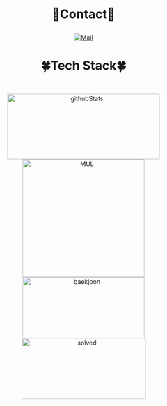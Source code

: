 <div  style = "display: flex;  align-items: center; flex-direction: column;  justify-content: center;" align = "center";>
  
  <div key="5">
    <h3 style ="font-size : 2em; font-weight:700;">💙Contact💙</h3>
    <div className=Preview_contactBadgeDiv__3demU>
      <a href=mailto:lunar7s@naver.com target="_blank">
            <img
              src="https://img.shields.io/badge/Mail-6667AB?style=flat&logo=Gmail&logoColor=white"
              alt="Mail"
            />
          </a>
      <span></span>
      <span></span>
    </div>
  </div>
  
  <div key="4">
  <h3 style ="font-size : 2em; font-weight:700;">🍀Tech Stack🍀</h3>
    <div ><h3 key=0 style ="font-size : 1.5em; font-weight:700;"></h3><div "><img
          key=512045.01134394115
          style = "margin: 5px 5px;"
          src=https://img.shields.io/badge/javascript-f1e05a?style=flat&logo=javascript&logoColor=white
          alt=""
        /> <img
          key=294265.4178798659
          style = "margin: 5px 5px;"
          src=https://img.shields.io/badge/typescript-31859c?style=flat&logo=typescript&logoColor=white
          alt=""
        /> <img
          key=905893.1573614911
          style = "margin: 5px 5px;"
          src=https://img.shields.io/badge/react-61DAFB?style=flat&logo=react&logoColor=white
          alt=""
        /> <img
          key=44646.53504186774
          style = "margin: 5px 5px;"
          src=https://img.shields.io/badge/next.js-000000?style=flat&logo=next.js&logoColor=white
          alt=""
        /> <img
          key=649076.3243253977
          style = "margin: 5px 5px;"
          src=https://img.shields.io/badge/java-b07219?style=flat&logo=java&logoColor=white
          alt=""
        /> <img
          key=295006.802880384
          style = "margin: 5px 5px;"
          src=https://img.shields.io/badge/spring-6DB33F?style=flat&logo=spring&logoColor=white
          alt=""
        /> <img
          key=328632.47013576014
          style = "margin: 5px 5px;"
          src=https://img.shields.io/badge/springboot-6DB33F?style=flat&logo=springboot&logoColor=white
          alt=""
        /> <img
          key=821940.1727902615
          style = "margin: 5px 5px;"
          src=https://img.shields.io/badge/mysql-4479A1?style=flat&logo=mysql&logoColor=white
          alt=""
        /> <img
          key=866953.7408089472
          style = "margin: 5px 5px;"
          src=https://img.shields.io/badge/mariadb-003545?style=flat&logo=mariadb&logoColor=white
          alt=""
        /> <img
          key=668895.367629911
          style = "margin: 5px 5px;"
          src=https://img.shields.io/badge/mongodb-47A248?style=flat&logo=mongodb&logoColor=white
          alt=""
        /> <img
          key=286040.0498345565
          style = "margin: 5px 5px;"
          src=https://img.shields.io/badge/redis-DC382D?style=flat&logo=redis&logoColor=white
          alt=""
        /> <img
          key=589786.3518516001
          style = "margin: 5px 5px;"
          src=https://img.shields.io/badge/docker-2496ED?style=flat&logo=docker&logoColor=white
          alt=""
        /> <img
          key=730074.6962608286
          style = "margin: 5px 5px;"
          src=https://img.shields.io/badge/jenkins-D24939?style=flat&logo=jenkins&logoColor=white
          alt=""
        /> <img
          key=252570.76711743817
          style = "margin: 5px 5px;"
          src=https://img.shields.io/badge/python-3581ba?style=flat&logo=python&logoColor=white
          alt=""
        /> <img
          key=761952.1417534038
          style = "margin: 5px 5px;"
          src=https://img.shields.io/badge/django-092E20?style=flat&logo=django&logoColor=white
          alt=""
        /> <img
          key=645845.7391700649
          style = "margin: 5px 5px;"
          src=https://img.shields.io/badge/vue.js-4FC08D?style=flat&logo=vue.js&logoColor=white
          alt=""
        /> <img
          key=436704.5610008562
          style = "margin: 5px 5px;"
          src=https://img.shields.io/badge/swift-ffac45?style=flat&logo=swift&logoColor=white
          alt=""
        /><img
          key=436147.68824020214
          style = "margin: 5px 5px;"
          src=https://img.shields.io/badge/sqlite-003B57?style=flat&logo=sqlite&logoColor=white
          alt=""
        /> <img
          key=896774.9328291947
          style = "margin: 5px 5px;"
          src=https://img.shields.io/badge/git-F05032?style=flat&logo=git&logoColor=white
          alt=""
        /> <img
          key=901553.018436098
          style = "margin: 5px 5px;"
          src=https://img.shields.io/badge/jirasoftware-0052CC?style=flat&logo=jirasoftware&logoColor=white
          alt=""
        /> <img
          key=918393.040091461
          style = "margin: 5px 5px;"
          src=https://img.shields.io/badge/solidity-363636?style=flat&logo=solidity&logoColor=white
          alt=""
        /></div></div>
  </div>
  
  <div key="2">
    <img src=https://github-readme-stats.vercel.app/api?username=MyFinale&show_icons=true&theme=dark width="350" height="150" alt="githubStats" />
  </div>
  
  <div key="3">
    <img src=https://github-readme-stats.vercel.app/api/top-langs/?username=MyFinale&theme=dark width="280" height=270 alt="MUL" />
  </div>
  
  <div key="1">
    <img src=http://mazassumnida.wtf/api/v2/generate_badge?boj=sj_ovo width="280" height="140" alt="baekjoon" />
    <img src=http://mazandi.herokuapp.com/api?handle=sj_ovo&theme=warm width="285" height="140" alt="solved" />
  </div>
  
</div>
